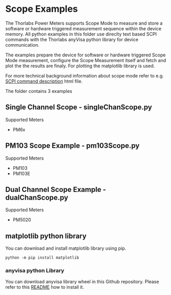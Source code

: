 # Scope Examples
The Thorlabs Power Meters supports Scope Mode to measure and store a software or hardware triggered
measurement sequence within the device memory. All python examples in this folder use direclty 
text based SCPI commands with the Thorlabs anyVisa python library for device communication. 

The examples prepare the device for software or hardware triggered Scope Mode measurement, configure the
Scope Measurement itself and fetch and plot the the results are finaly. For plotting the matplotlib 
library is used. 

For more technical background information about scope mode refer to e.g. [SCPI command description](commandDocu/pm5020.html) html file.

The folder contains 3 examples
## Single Channel Scope - singleChanScope.py
Supported Meters
- PM6x

## PM103 Scope Example - pm103Scope.py
Supported Meters
- PM103
- PM103E

## Dual Channel Scope Example - dualChanScope.py
Supported Meters
- PM5020

## matplotlib python library
You can download and install matplotlib library using pip. 

```
python -m pip install matplotlib
```
### anyvisa python Library
You can download anyvisa library wheel in this Github repository. Please refer to this [README](anyvisa) how to install it. 
